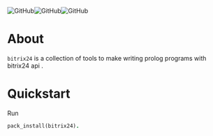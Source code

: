 
![GitHub](https://img.shields.io/github/license/heiheshang/pbitrix24)![GitHub](https://img.shields.io/github/last-commit/heiheshang/pbitrix24)![GitHub](https://img.shields.io/github/v/tag/heiheshang/pbitrix24)
# About

`bitrix24` is a collection of tools to make writing prolog programs with bitrix24 api .

# Quickstart

Run

```prolog
pack_install(bitrix24).
```
